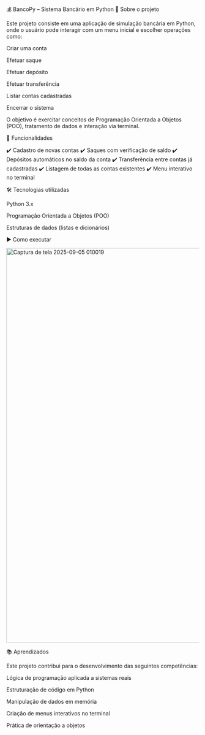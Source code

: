 💰 BancoPy – Sistema Bancário em Python
📌 Sobre o projeto

Este projeto consiste em uma aplicação de simulação bancária em Python, onde o usuário pode interagir com um menu inicial e escolher operações como:

Criar uma conta

Efetuar saque

Efetuar depósito

Efetuar transferência

Listar contas cadastradas

Encerrar o sistema

O objetivo é exercitar conceitos de Programação Orientada a Objetos (POO), tratamento de dados e interação via terminal.

🚀 Funcionalidades

✔️ Cadastro de novas contas
✔️ Saques com verificação de saldo
✔️ Depósitos automáticos no saldo da conta
✔️ Transferência entre contas já cadastradas
✔️ Listagem de todas as contas existentes
✔️ Menu interativo no terminal

🛠️ Tecnologias utilizadas

Python 3.x

Programação Orientada a Objetos (POO)

Estruturas de dados (listas e dicionários)

▶️ Como executar

<img width="1917" height="1030" alt="Captura de tela 2025-09-05 010019" src="https://github.com/user-attachments/assets/4b3d557d-9ff8-43a8-9d8b-9a0d7a79b304" />


📚 Aprendizados

Este projeto contribui para o desenvolvimento das seguintes competências:

Lógica de programação aplicada a sistemas reais

Estruturação de código em Python

Manipulação de dados em memória

Criação de menus interativos no terminal

Prática de orientação a objetos
